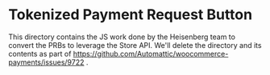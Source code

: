 # Tokenized Payment Request Button

This directory contains the JS work done by the Heisenberg team to convert the PRBs to leverage the Store API.
We'll delete the directory and its contents as part of https://github.com/Automattic/woocommerce-payments/issues/9722 . 
